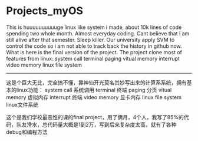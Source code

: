 # Projects_myOS
This is huuuuuuuuuuge linux like system i made, about 10k lines of code spending two whole month. Almost everyday coding.
Cant believe that i am still alive after that semester. Sleep killer. Our university apply SVM to control the code so 
i am not able to track back the history in github now. What is here is the final version of the project.
The project clone most of features from linux:
system call 
terminal 
paging 
vitual memory 
interrupt 
video memory 
linux file system

-------------------------------------------------------------------------------------
这是个巨大无比，完全搞不懂，靠神仙开光莫名其妙写出来的计算系系统，拥有基本的linux功能：
system call 系统调用
terminal 终端
paging 分页
vitual memory 虚拟内存
interrupt 终端
video memory 显卡内存
linux file system linux文件系统

这个是我们学校最恶性的课的final project，用了俩月，4个人，我写了85%的代码，队友滑水，总代码量大概是1到2万，写到后来复杂度太高，就有了各种debug和编程方法


